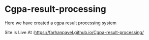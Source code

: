 # Cgpa-result-processing
Here we have created a cgpa result processing system

Site is Live At :https://farhanpavel.github.io/Cgpa-result-processing/
